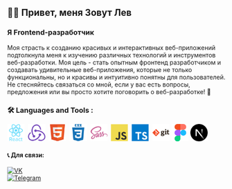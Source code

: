 ## :man_technologist: Привет, меня Зовут Лев
### Я Frontend-разработчик
Моя страсть к созданию красивых и интерактивных веб-приложений подтолкнула меня к изучению различных технологий и инструментов веб-разработки.
Моя цель - стать опытным фронтенд разработчиком и создавать удивительные веб-приложения, которые не только функциональны, но и красивы и интуитивно понятны для пользователей.
Не стесняйтесь связаться со мной, если у вас есть вопросы, предложения или вы просто хотите поговорить о веб-разработке! 🚀

### :hammer_and_wrench: Languages and Tools :
<div>
  <img src="https://github.com/devicons/devicon/blob/master/icons/react/react-original-wordmark.svg" title="React" alt="React" width="40" height="40"/>&nbsp;
  <img src="https://github.com/devicons/devicon/blob/master/icons/redux/redux-original.svg" title="Redux" alt="Redux " width="40" height="40"/>&nbsp;
  <img src="https://github.com/devicons/devicon/blob/master/icons/html5/html5-original.svg" title="HTML5" alt="HTML" width="40" height="40"/>&nbsp;
  <img src="https://github.com/devicons/devicon/blob/master/icons/css3/css3-plain-wordmark.svg"  title="CSS3" alt="CSS" width="40" height="40"/>&nbsp;
  <img src="https://github.com/devicons/devicon/blob/master/icons/sass/sass-original.svg"  title="SASS" alt="SASS" width="40" height="40"/>&nbsp;
  <img src="https://github.com/devicons/devicon/blob/master/icons/javascript/javascript-original.svg" title="JavaScript" alt="JavaScript" width="40" height="40"/>&nbsp;
  <img src="https://github.com/devicons/devicon/blob/master/icons/typescript/typescript-original.svg" title="TypeScript" alt="TypeScript" width="40" height="40"/>&nbsp;
  <img src="https://github.com/devicons/devicon/blob/master/icons/git/git-original-wordmark.svg" title="Git" **alt="Git" width="40" height="40"/>
  <img src="https://github.com/devicons/devicon/blob/master/icons/figma/figma-original.svg" title="Figma" **alt="Figma" width="40" height="40"/>
  <img src="https://github.com/devicons/devicon/blob/master/icons/nextjs/nextjs-original.svg" title="Figma" **alt="Figma" width="40" height="40"/>
</div>


#### 📞  Для связи:
<a href="https://vk.com/levsmirnov1999" target="_blank" rel="noreferrer"><img src="https://img.shields.io/badge/VK-blue?logo=VK" alt="VK"/></a>\
<a href="https://t.me/LaskaYolo" target="_blank" rel="noreferrer"><img src="https://img.shields.io/badge/Telegram-blue?logo=Telegram" alt="Telegram"/></a>
